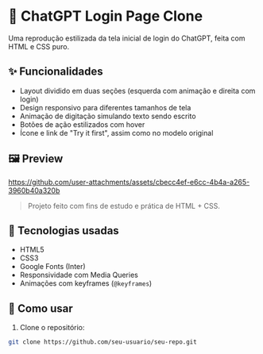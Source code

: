 # 🧠 ChatGPT Login Page Clone

Uma reprodução estilizada da tela inicial de login do ChatGPT, feita com HTML e CSS puro.

## ✨ Funcionalidades

- Layout dividido em duas seções (esquerda com animação e direita com login)
- Design responsivo para diferentes tamanhos de tela
- Animação de digitação simulando texto sendo escrito
- Botões de ação estilizados com hover
- Ícone e link de "Try it first", assim como no modelo original

## 🖼️ Preview

https://github.com/user-attachments/assets/cbecc4ef-e6cc-4b4a-a265-3960b40a320b

> Projeto feito com fins de estudo e prática de HTML + CSS.

## 📁 Tecnologias usadas

- HTML5
- CSS3
- Google Fonts (Inter)
- Responsividade com Media Queries
- Animações com keyframes (`@keyframes`)

## 🚀 Como usar

1. Clone o repositório:
```bash
git clone https://github.com/seu-usuario/seu-repo.git
